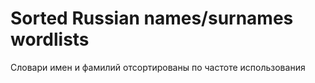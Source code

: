 # Sorted Russian names/surnames wordlists

Словари имен и фамилий отсортированы по частоте использования
